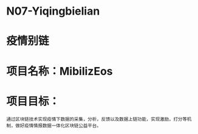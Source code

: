 # N07-Yiqingbielian

# 疫情别链
# 项目名称：MibilizEos
# 项目目标：
    通过区块链技术实现疫情下数据的采集，分析，反馈以及数据上链功能，实现激励，打分等机制，做好疫情情报数据一体化区块链公益平台。
